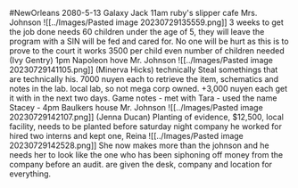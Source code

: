 #NewOrleans 
2080-5-13
Galaxy Jack
11am
	ruby's slipper cafe
	Mrs. Johnson
	![[../Images/Pasted image 20230729135559.png]]
	3 weeks to get the job done
	needs 60 children under the age of 5,  they will leave the program with a SIN will be fed and cared for.
	No one will be hurt as this is to prove to the court it works
	3500 per child
	even number of children needed
	(Ivy Gentry)
1pm
	Napoleon hove
	Mr. Johnson
	![[../Images/Pasted image 20230729141105.png]]
	(Minerva Hicks)
	technically Steal somethings that are technically his.
	7000 nuyen each to retrieve the item, schematics and notes in the lab.
	local lab, so not mega corp owned.
	+3,000 nuyen each
	get it with in the next two days.
	Game notes
	- met with Tara
	- used the name Stacey
	- 
4pm
	Baulkers house
	Mr. Johnson
	![[../Images/Pasted image 20230729142107.png]]
	(Jenna Ducan)
	Planting of evidence, $12,500, local facility, needs to be planted before saturday night
	company he worked for hired two interns and kept one, Reina
	![[../Images/Pasted image 20230729142528.png]]
	She now makes more than the johnson and he needs her to look like the one who has been siphoning off money from the company before an audit.
	are given the desk, company and location for everything.
	